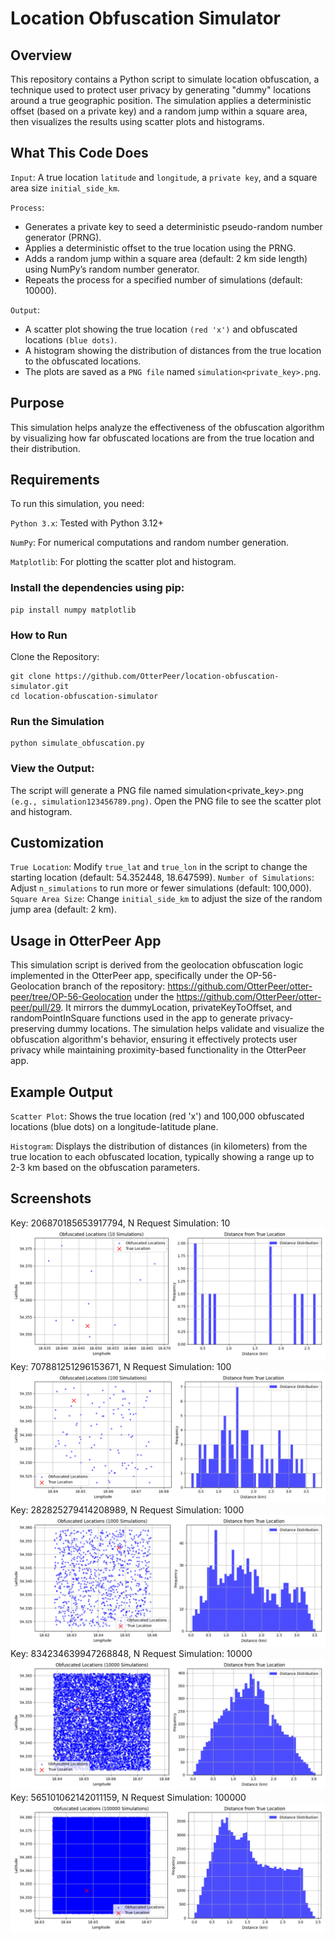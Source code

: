 # Location Obfuscation Simulator
## Overview
This repository contains a Python script to simulate location obfuscation, a technique used to protect user privacy by generating "dummy" locations around a true geographic position. The simulation applies a deterministic offset (based on a private key) and a random jump within a square area, then visualizes the results using scatter plots and histograms.

## What This Code Does

`Input`: A true location `latitude` and `longitude`, a `private key`, and a square area size `initial_side_km`. 

`Process`: 
- Generates a private key to seed a deterministic pseudo-random number generator (PRNG). 
- Applies a deterministic offset to the true location using the PRNG.
- Adds a random jump within a square area (default: 2 km side length) using NumPy’s random number generator. 
- Repeats the process for a specified number of simulations (default: 10000).

`Output`: 
- A scatter plot showing the true location `(red 'x')` and obfuscated locations `(blue dots)`. 
- A histogram showing the distribution of distances from the true location to the obfuscated locations. 
- The plots are saved as a `PNG file` named `simulation<private_key>.png`.

## Purpose
This simulation helps analyze the effectiveness of the obfuscation algorithm by visualizing how far obfuscated locations are from the true location and their distribution.

## Requirements
To run this simulation, you need:

`Python 3.x`: Tested with Python 3.12+

`NumPy`: For numerical computations and random number generation.

`Matplotlib`: For plotting the scatter plot and histogram.

### Install the dependencies using pip:
~~~
pip install numpy matplotlib
~~~

### How to Run

Clone the Repository:
~~~
git clone https://github.com/OtterPeer/location-obfuscation-simulator.git
cd location-obfuscation-simulator
~~~

### Run the Simulation
~~~
python simulate_obfuscation.py
~~~

### View the Output:
The script will generate a PNG file named simulation<private_key>.png `(e.g., simulation123456789.png)`. Open the PNG file to see the scatter plot and histogram.

## Customization

`True Location`: Modify `true_lat` and `true_lon` in the script to change the starting location (default: 54.352448, 18.647599).
`Number of Simulations`: Adjust `n_simulations` to run more or fewer simulations (default: 100,000).
`Square Area Size`: Change `initial_side_km` to adjust the size of the random jump area (default: 2 km).

## Usage in OtterPeer App

This simulation script is derived from the geolocation obfuscation logic implemented in the OtterPeer app, specifically under the OP-56-Geolocation branch of the repository: https://github.com/OtterPeer/otter-peer/tree/OP-56-Geolocation under the https://github.com/OtterPeer/otter-peer/pull/29. It mirrors the dummyLocation, privateKeyToOffset, and randomPointInSquare functions used in the app to generate privacy-preserving dummy locations. The simulation helps validate and visualize the obfuscation algorithm's behavior, ensuring it effectively protects user privacy while maintaining proximity-based functionality in the OtterPeer app.

## Example Output

`Scatter Plot`: Shows the true location (red 'x') and 100,000 obfuscated locations (blue dots) on a longitude-latitude plane.

`Histogram`: Displays the distribution of distances (in kilometers) from the true location to each obfuscated location, typically showing a range up to 2-3 km based on the obfuscation parameters.

## Screenshots
Key: 206870185653917794, N Request Simulation: 10
![simulation206870185653917794.png](simulation206870185653917794.png)
Key: 707881251296153671, N Request Simulation: 100
![simulation707881251296153671.png](simulation707881251296153671.png)
Key: 282825279414208989, N Request Simulation: 1000
![simulation282825279414208989.png](simulation282825279414208989.png)
Key: 834234639947268848, N Request Simulation: 10000
![simulation834234639947268848.png](simulation834234639947268848.png)
Key: 565101062142011159, N Request Simulation: 100000
![simulation565101062142011159.png](simulation565101062142011159.png)